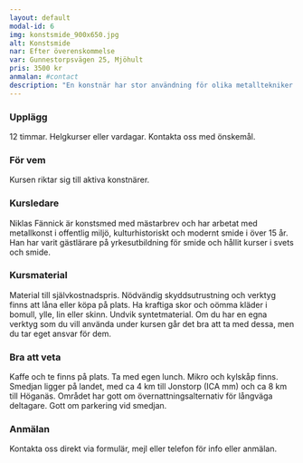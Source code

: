 ```yaml
---
layout: default
modal-id: 6
img: konstsmide_900x650.jpg
alt: Konstsmide
nar: Efter överenskommelse
var: Gunnestorpsvägen 25, Mjöhult
pris: 3500 kr
anmalan: #contact
description: "En konstnär har stor användning för olika metalltekniker i sin praktik. Den här kursen försöker vi anpassa efter det du behöver i ditt konstnärliga arbetet. Du kan få personlig guidning inom det du behöver, få ny inspiration av nya tekniker och materialkännedom inom järn och stål. Fokus ligger på praktiskt arbete med svets eller formning av metaller i stora eller små format efter dina önskemål. Du kan också använda kursen som en workshop för egna projekt som behöver göras. Kontakta oss gärna innan kursen så vi kan ta fram material som behövs."
---
```


### Upplägg

12 timmar. Helgkurser eller vardagar. Kontakta oss med önskemål.

### För vem

Kursen riktar sig till aktiva konstnärer. 

### Kursledare

Niklas Fännick är konstsmed med mästarbrev och har arbetat med metallkonst i offentlig miljö, kulturhistoriskt och modernt smide i över 15 år. Han har varit gästlärare på yrkesutbildning för smide och hållit kurser i svets och smide.

### Kursmaterial

Material till självkostnadspris. Nödvändig skyddsutrustning och verktyg finns att låna eller köpa på plats. Ha kraftiga skor och oömma kläder i bomull, ylle, lin eller skinn. Undvik syntetmaterial.
Om du har en egna verktyg som du vill använda under kursen går det bra att ta med dessa, men du tar eget ansvar för dem.

### Bra att veta

Kaffe och te finns på plats. Ta med egen lunch. Mikro och kylskåp finns. Smedjan ligger på landet, med ca 4 km till Jonstorp (ICA mm) och ca 8 km till Höganäs. Området har gott om övernattningsalternativ för långväga deltagare. Gott om parkering vid smedjan.

### Anmälan

Kontakta oss direkt via formulär, mejl eller telefon för info eller anmälan.
